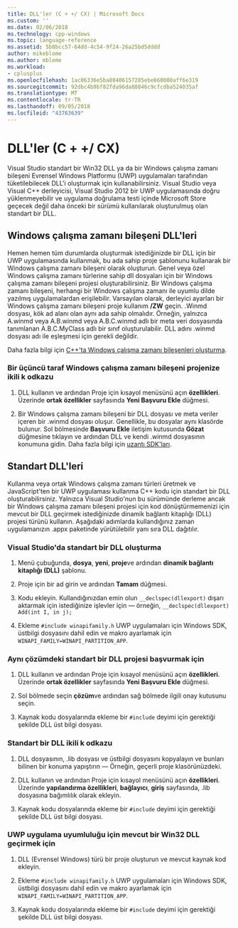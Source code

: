```yaml
---
title: DLL'ler (C + +/ CX) | Microsoft Docs
ms.custom: ''
ms.date: 02/06/2018
ms.technology: cpp-windows
ms.topic: language-reference
ms.assetid: 5b8bcc57-64dd-4c54-9f24-26a25bd5dddd
author: mikeblome
ms.author: mblome
ms.workload:
- cplusplus
ms.openlocfilehash: 1ac06336e5ba80406157285ebe660080aff6e319
ms.sourcegitcommit: 92dbc4b9bf82fda96da80846c9cfcdba524035af
ms.translationtype: MT
ms.contentlocale: tr-TR
ms.lasthandoff: 09/05/2018
ms.locfileid: "43763639"
---
```

# <a name="dlls-ccx"></a>DLL'ler (C + +/ CX)

Visual Studio standart bir Win32 DLL ya da bir Windows çalışma zamanı bileşeni Evrensel Windows Platformu (UWP) uygulamaları tarafından tüketilebilecek DLL'i oluşturmak için kullanabilirsiniz. Visual Studio veya Visual C++ derleyicisi, Visual Studio 2012 bir UWP uygulamasında doğru yüklenmeyebilir ve uygulama doğrulama testi içinde Microsoft Store geçecek değil daha önceki bir sürümü kullanılarak oluşturulmuş olan standart bir DLL.

## <a name="windows-runtime-component-dlls"></a>Windows çalışma zamanı bileşeni DLL'leri

Hemen hemen tüm durumlarda oluşturmak istediğinizde bir DLL için bir UWP uygulamasında kullanmak, bu ada sahip proje şablonunu kullanarak bir Windows çalışma zamanı bileşeni olarak oluşturun. Genel veya özel Windows çalışma zamanı türlerine sahip dll dosyaları için bir Windows çalışma zamanı bileşeni projesi oluşturabilirsiniz. Bir Windows çalışma zamanı bileşeni, herhangi bir Windows çalışma zamanı ile uyumlu dilde yazılmış uygulamalardan erişilebilir. Varsayılan olarak, derleyici ayarları bir Windows çalışma zamanı bileşeni proje kullanım **/ZW** geçin. .Winmd dosyası, kök ad alanı olan aynı ada sahip olmalıdır. Örneğin, yalnızca A.winmd veya A.B.winmd veya A.B.C.winmd adlı bir meta veri dosyasında tanımlanan A.B.C.MyClass adlı bir sınıf oluşturulabilir. DLL adını .winmd dosyası adı ile eşleşmesi için gerekli değildir.

Daha fazla bilgi için [C++'ta Windows çalışma zamanı bileşenleri oluşturma](/windows/uwp/winrt-components/creating-windows-runtime-components-in-cpp).

### <a name="to-reference-a-third-party-windows-runtime-component-binary-in-your-project"></a>Bir üçüncü taraf Windows çalışma zamanı bileşeni projenize ikili k odkazu

1. DLL kullanın ve ardından Proje için kısayol menüsünü açın **özellikleri**. Üzerinde **ortak özellikler** sayfasında **Yeni Başvuru Ekle** düğmesi.

1. Bir Windows çalışma zamanı bileşeni bir DLL dosyası ve meta veriler içeren bir .winmd dosyası oluşur. Genellikle, bu dosyalar aynı klasörde bulunur. Sol bölmesinde **Başvuru Ekle** iletişim kutusunda **Gözat** düğmesine tıklayın ve ardından DLL ve kendi .winmd dosyasının konumuna gidin. Daha fazla bilgi için [uzantı SDK'ları](/visualstudio/extensibility/creating-a-software-development-kit#ExtensionSDKs).

## <a name="standard-dlls"></a>Standart DLL'leri

Kullanma veya ortak Windows çalışma zamanı türleri üretmek ve JavaScript'ten bir UWP uygulaması kullanma C++ kodu için standart bir DLL oluşturabilirsiniz. Yalnızca Visual Studio'nun bu sürümünde derleme ancak bir Windows çalışma zamanı bileşeni projesi için kod dönüştürmemenizi için mevcut bir DLL geçirmek istediğinizde dinamik bağlantı kitaplığı (DLL) projesi türünü kullanın. Aşağıdaki adımlarda kullandığınız zaman uygulamanızın .appx paketinde yürütülebilir yanı sıra DLL dağıtılır.

### <a name="to-create-a-standard-dll-in-visual-studio"></a>Visual Studio'da standart bir DLL oluşturma

1. Menü çubuğunda, **dosya**, **yeni**, **proje**ve ardından **dinamik bağlantı kitaplığı (DLL)** şablonu.

1. Proje için bir ad girin ve ardından **Tamam** düğmesi.

1. Kodu ekleyin. Kullandığınızdan emin olun `__declspec(dllexport)` dışarı aktarmak için istediğinize işlevler için — örneğin, `__declspec(dllexport) Add(int I, in j);`

1. Ekleme `#include winapifamily.h` UWP uygulamaları için Windows SDK, üstbilgi dosyasını dahil edin ve makro ayarlamak için `WINAPI_FAMILY=WINAPI_PARTITION_APP`.

### <a name="to-reference-a-standard-dll-project-from-the-same-solution"></a>Aynı çözümdeki standart bir DLL projesi başvurmak için

1. DLL kullanın ve ardından Proje için kısayol menüsünü açın **özellikleri**. Üzerinde **ortak özellikler** sayfasında **Yeni Başvuru Ekle** düğmesi.

1. Sol bölmede seçin **çözüm**ve ardından sağ bölmede ilgili onay kutusunu seçin.

1. Kaynak kodu dosyalarında ekleme bir `#include` deyimi için gerektiği şekilde DLL üst bilgi dosyası.

### <a name="to-reference-a-standard-dll-binary"></a>Standart bir DLL ikili k odkazu

1. DLL dosyasının, .lib dosyası ve üstbilgi dosyasını kopyalayın ve bunları bilinen bir konuma yapıştırın — Örneğin, geçerli proje klasörünüzdeki.

1. DLL kullanın ve ardından Proje için kısayol menüsünü açın **özellikleri**. Üzerinde **yapılandırma özellikleri**, **bağlayıcı**, **giriş** sayfasında, .lib dosyasına bağımlılık olarak ekleyin.

1. Kaynak kodu dosyalarında ekleme bir `#include` deyimi için gerektiği şekilde DLL üst bilgi dosyası.

### <a name="to-migrate-an-existing-win32-dll-for-uwp-app-compatibility"></a>UWP uygulama uyumluluğu için mevcut bir Win32 DLL geçirmek için

1. DLL (Evrensel Windows) türü bir proje oluşturun ve mevcut kaynak kod ekleyin.

1. Ekleme `#include winapifamily.h` UWP uygulamaları için Windows SDK, üstbilgi dosyasını dahil edin ve makro ayarlamak için `WINAPI_FAMILY=WINAPI_PARTITION_APP`.

1. Kaynak kodu dosyalarında ekleme bir `#include` deyimi için gerektiği şekilde DLL üst bilgi dosyası.
